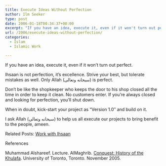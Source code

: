 ```yaml
---
title: Execute Ideas Without Perfection
author: Ilm Seeker
type: post
date: 2006-01-18T00:34:37+00:00
excerpt: "If you have an idea, execute it, even if it won't turn out perfect.  Don't be like the shopkeeper who shuts his door to keep the shop dust-free."
url: /2006/execute-ideas-without-perfection/
categories:
  - Islam
  - Islamic Work

---
```

<p class="gem">
  If you have an idea, execute it, even if it won&#8217;t turn out perfect.
</p>

Ihsaan is not perfection, it&#8217;s excellence. Strive your best, but tolerate mistakes as well. Only Allah (سبحانه وتعالى) is perfect.

Don&#8217;t be like the shopkeeper who keeps the door to his shop closed all the time in order to keep it clean. No customers enter. If you&#8217;re always closed and looking for perfection, you&#8217;ll shut down.

When in doubt, kick-start your project as &#8220;Version 1.0&#8243; and build on it.

I ask Allah (سبحانه وتعالى) to help us all execute our projects to bring benefit to the people, ameen.

<p class="metaInformation">
  Related Posts: <a href="/work-with-ihsaan/">Work with Ihsaan</a>
</p>

<div id="referencesTitle">
  References
</div>

<p class="reference">
  Muhammad Alshareef. Lecture. AlMaghrib. <a href="http://www.almaghrib.org/con.php">Conquest: History of the Khulafa</a>. University of Toronto, Toronto. November 2005.
</p>